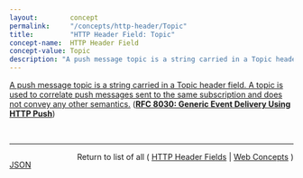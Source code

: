 ```yaml
---
layout:        concept
permalink:     "/concepts/http-header/Topic"
title:         "HTTP Header Field: Topic"
concept-name:  HTTP Header Field
concept-value: Topic
description: "A push message topic is a string carried in a Topic header field. A topic is used to correlate push messages sent to the same subscription and does not convey any other semantics."
---
```


[A push message topic is a string carried in a Topic header field. A topic is used to correlate push messages sent to the same subscription and does not convey any other semantics.](http://tools.ietf.org/html/rfc8030#section-5.4 "Read documentation for HTTP Header Field &#34;Topic&#34;") (**[RFC 8030: Generic Event Delivery Using HTTP Push](/specs/IETF/RFC/8030 "This document describes a simple protocol for the delivery of real-time events to user agents. This scheme uses HTTP/2 server push.")**)

<br/>
<hr/>

<p style="float : left"><a href="./Topic.json" title="JSON representing this particular Web Concept value">JSON</a></p>
<p style="text-align: right">Return to list of all ( <a href="../http-header/">HTTP Header Fields</a> | <a href="../">Web Concepts</a> )</p>
